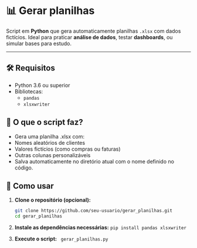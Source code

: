 # 📊 Gerar planilhas

Script em **Python** que gera automaticamente planilhas `.xlsx` com dados fictícios. Ideal para praticar **análise de dados**, testar **dashboards**, ou simular bases para estudo.

---

## 🛠️ Requisitos
- Python 3.6 ou superior
- Bibliotecas:
   - ` pandas `
   - ` xlsxwriter `

## 📁 O que o script faz?
- Gera uma planilha .xlsx com:
- Nomes aleatórios de clientes
- Valores fictícios (como compras ou faturas)
- Outras colunas personalizáveis
- Salva automaticamente no diretório atual com o nome definido no código.

## 🚀 Como usar

1. **Clone o repositório (opcional):**

   ```bash
   git clone https://github.com/seu-usuario/gerar_planilhas.git
   cd gerar_planilhas

2. **Instale as dependências necessárias:**
  ` pip install pandas xlsxwriter `

3. **Execute o script:**
  `  gerar_planilhas.py `
